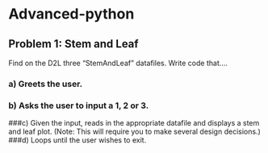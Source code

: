 # Advanced-python<br>
## Problem 1: Stem and Leaf<br>
Find on the D2L three “StemAndLeaf” datafiles. Write code that….<br>
### a) Greets the user.<br>
### b) Asks the user to input a 1, 2 or 3.<br>
###c) Given the input, reads in the appropriate datafile and displays a stem and leaf plot. (Note: This will require you to make several design decisions.)<br>
###d) Loops until the user wishes to exit.<br>

